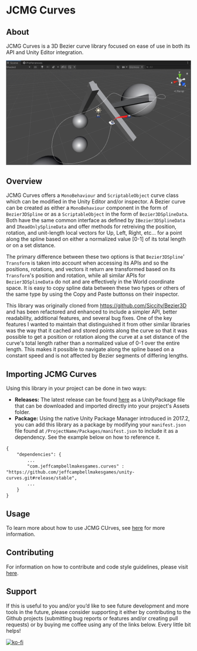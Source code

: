 # JCMG Curves

## About

JCMG Curves is a 3D Bezier curve library focused on ease of use in both its API and Unity Editor integration.

![Example Curve](./Images/Example01.gif)

## Overview

JCMG Curves offers a `MonoBehaviour` and `ScriptableObject` curve class which can be modified in the Unity Editor and/or inspector. A Bezier curve can be created as either a `MonoBehaviour` component in the form of `Bezier3DSpline` or as a `ScriptableObject` in the form of `Bezier3DSplineData`. Both have the same common interface as defined by `IBezier3DSplineData` and `IReadOnlySplineData` and offer methods for retreiving the position, rotation, and unit-length local vectors for Up, Left, Right, etc... for a point along the spline based on either a normalized value [0-1] of its total length or on a set distance.

The primary difference between these two options is that `Bezier3DSpline`' `Transform` is taken into account when accessing its APIs and so the positions, rotations, and vectors it return are transformed based on its `Transform`'s position and rotation, while all similar APIs for `Bezier3DSplineData` do not and are effectively in the World coordinate space. It is easy to copy spline data between these two types or others of the same type by using the Copy and Paste buttonss on their inspector.

This library was originally cloned from https://github.com/Siccity/Bezier3D and has been refactored and enhanced to include a simpler API, better readability, additional features, and several bug fixes. One of the key features I wanted to maintain that distinguished it from other similar libraries was the way that it cached and stored points along the curve so that it was possible to get a position or rotation along the curve at a set distance of the curve's total length rather than a normalized value of 0-1 over the entire length. This makes it possible to navigate along the spline based on a constant speed and is not affected by Bezier segments of differing lengths.

## Importing JCMG Curves

Using this library in your project can be done in two ways:
* **Releases:** The latest release can be found [here](https://github.com/jeffcampbellmakesgames/unity-curves/releases) as a UnityPackage file that can be downloaded and imported directly into your project's Assets folder.
* **Package:** Using the native Unity Package Manager introduced in 2017.2, you can add this library as a package by modifying your `manifest.json` file found at `/ProjectName/Packages/manifest.json` to include it as a dependency. See the example below on how to reference it.

```
{
	"dependencies": {
		...
		"com.jeffcampbellmakesgames.curves" : "https://github.com/jeffcampbellmakesgames/unity-curves.git#release/stable",
		...
	}
}
```

## Usage

To learn more about how to use JCMG CUrves, see [here](./usage.md) for more information.

## Contributing

For information on how to contribute and code style guidelines, please visit [here](./contributing.md).

## Support
If this is useful to you and/or you’d like to see future development and more tools in the future, please consider supporting it either by contributing to the Github projects (submitting bug reports or features and/or creating pull requests) or by buying me coffee using any of the links below. Every little bit helps!

[![ko-fi](https://www.ko-fi.com/img/githubbutton_sm.svg)](https://ko-fi.com/I3I2W7GX)

